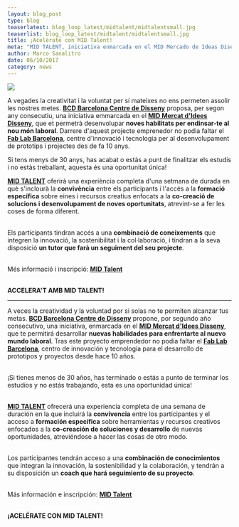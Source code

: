 ```yaml
---
layout: blog_post
type: blog
teaserlatest: blog_loop_latest/midtalent/midtalentsmall.jpg
teaserlist: blog_loop_latest/midtalent/midtalentsmall.jpg
title: ¡Acelérate con MID Talent!
meta: "MID TALENT, iniciativa enmarcada en el MID Mercado de Ideas Diseño, es un programa de pre-aceleración en emprendeduría creativa dirigido a jóvenes con la colaboración de Fab Lab BCN"
author: Marco Sanalitro
date: 06/10/2017 
category: news
---
```


<img src= "http://www.fablabbcn.org/img/blog/blog_loop_latest/midtalent/midtalent1.jpg" align="middle"> 
<br>

A vegades la creativitat i la voluntat per sí mateixes no ens permeten assolir les nostres metes. <strong><a href="http://www.bcd.es/es/page.asp?id=438&selected=11&ui=8037">BCD Barcelona Centre de Disseny</a></strong> proposa, per segon any consecutiu, una iniciativa emmarcada en el <strong><a href="http://www.bcd.es/es/mid.asp?method=page&node=403">MID Mercat d'Idees Disseny</a></strong>, que et permetrà desenvolupar <strong>noves habilitats per endinsar-te al nou món laboral</strong>. Darrere d'aquest projecte emprenedor no podia faltar el <strong><a href="https://fablabbcn.org/index.html">Fab Lab Barcelona</a></strong>, centre d'innovació i tecnologia per al desenvolupament de prototips i projectes des de fa 10 anys. 

Si tens menys de 30 anys, has acabat o estàs a punt de finalitzar els estudis i no estàs treballant, aquesta és una oportunitat única!

<strong><a href="http://www.bcd.es/es/mid.asp?method=page&node=403">MID TALENT</a></strong> oferirà una experiència completa d'una setmana de durada en què s'inclourà la <strong>convivència</strong> entre els participants i l'accés a la <strong>formació específica</strong> sobre eines i recursos creatius enfocats a la <strong>co-creació de solucions i desenvolupament de noves oportunitats</strong>, atrevint-se a fer les coses de forma diferent.<br><br>

Els participants tindran accés a una <strong>combinació de coneixements</strong> que integren la innovació, la sostenibilitat i la col·laboració, i tindran a la seva disposició <strong>un tutor que farà un seguiment del seu projecte</strong>.<br><br>

Més informació i inscripció: <strong><a href="http://www.bcd.es/es/mid.asp?method=page&node=403">MID Talent</a></strong><br><br>

<strong>ACCELERA'T AMB MID TALENT!</strong><br>
_____________________________________________________________

A veces la creatividad y la voluntad por si solas no te permiten alcanzar tus metas. <strong><a href="http://www.bcd.es/es/page.asp?id=438&selected=11&ui=8037">BCD Barcelona Centre de Disseny</a></strong> propone, por segundo año consecutivo, una iniciativa, enmarcada en el <strong><a href="http://www.bcd.es/es/mid.asp?method=page&node=403">MID Mercat d'Idees Disseny</a></strong>, que te permitirá desarrollar <strong>nuevas habilidades para enfrentarte al nuevo mundo laboral</strong>. Tras este proyecto emprendedor no podía faltar el <strong><a href="https://fablabbcn.org/index.html">Fab Lab Barcelona</a></strong>, centro de innovación y tecnología para el desarrollo de prototipos y proyectos desde hace 10 años.<br><br>

¡Si tienes menos de 30 años, has terminado o estás a punto de terminar los estudios y no estás trabajando, esta es una oportunidad única!<br><br>

<strong><a href="http://www.bcd.es/es/mid.asp?method=page&node=403">MID TALENT</a></strong> ofrecerá una experiencia completa de una semana de duración en la que incluirá la <strong>convivencia</strong> entre los participantes y el acceso a <strong>formación específica</strong> sobre herramientas y recursos creativos enfocados a la <strong>co-creación de soluciones y desarrollo</strong> de nuevas oportunidades, atreviéndose a hacer las cosas de otro modo.<br><br>

Los participantes tendrán acceso a una <strong>combinación de conocimientos</strong> que integran la innovación, la sostenibilidad y la colaboración, y tendrán a su disposición un <strong>coach que hará seguimiento de su proyecto</strong>.<br><br>

Más información e inscripción: <strong><a href="http://www.bcd.es/es/mid.asp?method=page&node=403">MID Talent</a></strong><br><br>

<strong>¡ACELÉRATE CON MID TALENT!</strong><br>

